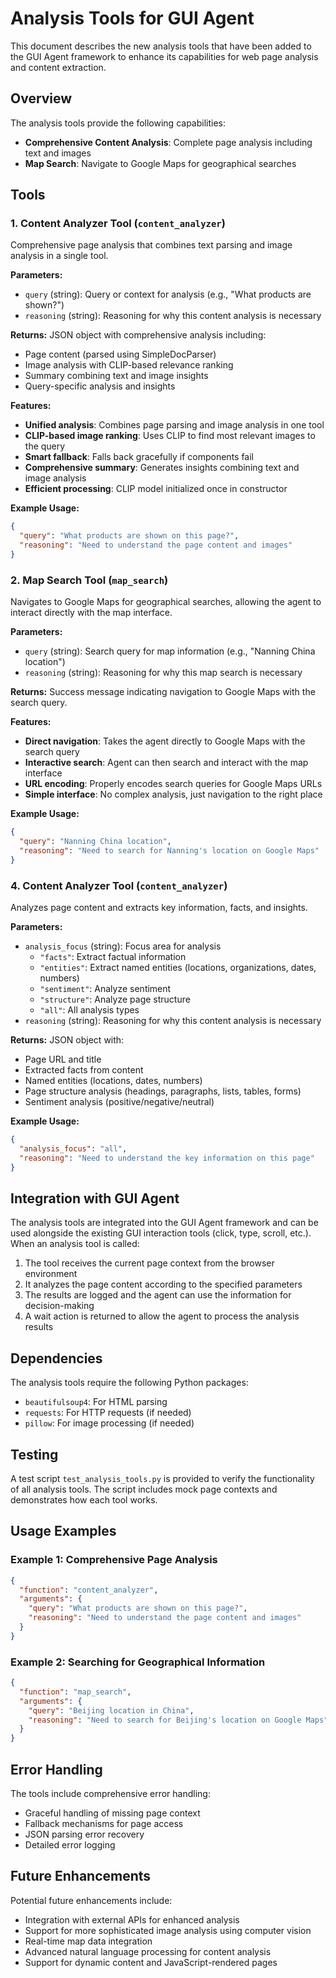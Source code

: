 # Analysis Tools for GUI Agent

This document describes the new analysis tools that have been added to the GUI Agent framework to enhance its capabilities for web page analysis and content extraction.

## Overview

The analysis tools provide the following capabilities:
- **Comprehensive Content Analysis**: Complete page analysis including text and images
- **Map Search**: Navigate to Google Maps for geographical searches

## Tools

### 1. Content Analyzer Tool (`content_analyzer`)

Comprehensive page analysis that combines text parsing and image analysis in a single tool.

**Parameters:**
- `query` (string): Query or context for analysis (e.g., "What products are shown?")
- `reasoning` (string): Reasoning for why this content analysis is necessary

**Returns:** JSON object with comprehensive analysis including:
- Page content (parsed using SimpleDocParser)
- Image analysis with CLIP-based relevance ranking
- Summary combining text and image insights
- Query-specific analysis and insights

**Features:**
- **Unified analysis**: Combines page parsing and image analysis in one tool
- **CLIP-based image ranking**: Uses CLIP to find most relevant images to the query
- **Smart fallback**: Falls back gracefully if components fail
- **Comprehensive summary**: Generates insights combining text and image analysis
- **Efficient processing**: CLIP model initialized once in constructor

**Example Usage:**
```json
{
  "query": "What products are shown on this page?",
  "reasoning": "Need to understand the page content and images"
}
```

### 2. Map Search Tool (`map_search`)

Navigates to Google Maps for geographical searches, allowing the agent to interact directly with the map interface.

**Parameters:**
- `query` (string): Search query for map information (e.g., "Nanning China location")
- `reasoning` (string): Reasoning for why this map search is necessary

**Returns:** Success message indicating navigation to Google Maps with the search query.

**Features:**
- **Direct navigation**: Takes the agent directly to Google Maps with the search query
- **Interactive search**: Agent can then search and interact with the map interface
- **URL encoding**: Properly encodes search queries for Google Maps URLs
- **Simple interface**: No complex analysis, just navigation to the right place

**Example Usage:**
```json
{
  "query": "Nanning China location",
  "reasoning": "Need to search for Nanning's location on Google Maps"
}
```

### 4. Content Analyzer Tool (`content_analyzer`)

Analyzes page content and extracts key information, facts, and insights.

**Parameters:**
- `analysis_focus` (string): Focus area for analysis
  - `"facts"`: Extract factual information
  - `"entities"`: Extract named entities (locations, organizations, dates, numbers)
  - `"sentiment"`: Analyze sentiment
  - `"structure"`: Analyze page structure
  - `"all"`: All analysis types
- `reasoning` (string): Reasoning for why this content analysis is necessary

**Returns:** JSON object with:
- Page URL and title
- Extracted facts from content
- Named entities (locations, dates, numbers)
- Page structure analysis (headings, paragraphs, lists, tables, forms)
- Sentiment analysis (positive/negative/neutral)

**Example Usage:**
```json
{
  "analysis_focus": "all",
  "reasoning": "Need to understand the key information on this page"
}
```

## Integration with GUI Agent

The analysis tools are integrated into the GUI Agent framework and can be used alongside the existing GUI interaction tools (click, type, scroll, etc.). When an analysis tool is called:

1. The tool receives the current page context from the browser environment
2. It analyzes the page content according to the specified parameters
3. The results are logged and the agent can use the information for decision-making
4. A wait action is returned to allow the agent to process the analysis results

## Dependencies

The analysis tools require the following Python packages:
- `beautifulsoup4`: For HTML parsing
- `requests`: For HTTP requests (if needed)
- `pillow`: For image processing (if needed)

## Testing

A test script `test_analysis_tools.py` is provided to verify the functionality of all analysis tools. The script includes mock page contexts and demonstrates how each tool works.

## Usage Examples

### Example 1: Comprehensive Page Analysis
```json
{
  "function": "content_analyzer",
  "arguments": {
    "query": "What products are shown on this page?",
    "reasoning": "Need to understand the page content and images"
  }
}
```

### Example 2: Searching for Geographical Information
```json
{
  "function": "map_search",
  "arguments": {
    "query": "Beijing location in China",
    "reasoning": "Need to search for Beijing's location on Google Maps"
  }
}
```

## Error Handling

The tools include comprehensive error handling:
- Graceful handling of missing page context
- Fallback mechanisms for page access
- JSON parsing error recovery
- Detailed error logging

## Future Enhancements

Potential future enhancements include:
- Integration with external APIs for enhanced analysis
- Support for more sophisticated image analysis using computer vision
- Real-time map data integration
- Advanced natural language processing for content analysis
- Support for dynamic content and JavaScript-rendered pages 